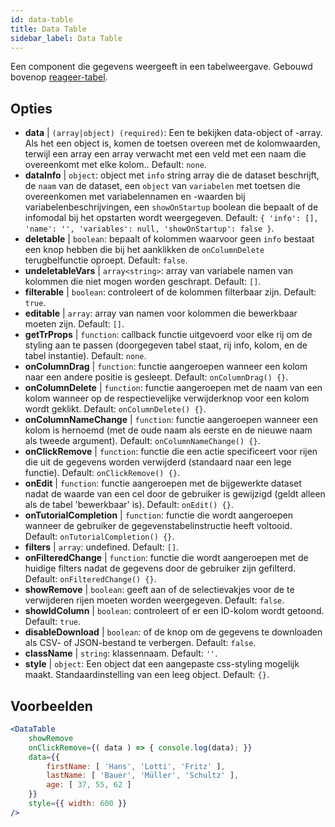 ```yaml
---
id: data-table 
title: Data Table
sidebar_label: Data Table
---
```


Een component die gegevens weergeeft in een tabelweergave. Gebouwd bovenop [reageer-tabel](https://react-table.js.org/).

## Opties

* __data__ | `(array|object) (required)`: Een te bekijken data-object of -array. Als het een object is, komen de toetsen overeen met de kolomwaarden, terwijl een array een array verwacht met een veld met een naam die overeenkomt met elke kolom.. Default: `none`.
* __dataInfo__ | `object`: object met `info` string array die de dataset beschrijft, de `naam` van de dataset, een `object` van `variabelen` met toetsen die overeenkomen met variabelennamen en -waarden bij variabelenbeschrijvingen, een `showOnStartup` boolean die bepaalt of de infomodal bij het opstarten wordt weergegeven. Default: `{
  'info': [],
  'name': '',
  'variables': null,
  'showOnStartup': false
}`.
* __deletable__ | `boolean`: bepaalt of kolommen waarvoor geen `info` bestaat een knop hebben die bij het aanklikken de `onColumnDelete` terugbelfunctie oproept. Default: `false`.
* __undeletableVars__ | `array<string>`: array van variabele namen van kolommen die niet mogen worden geschrapt. Default: `[]`.
* __filterable__ | `boolean`: controleert of de kolommen filterbaar zijn. Default: `true`.
* __editable__ | `array`: array van namen voor kolommen die bewerkbaar moeten zijn. Default: `[]`.
* __getTrProps__ | `function`: callback functie uitgevoerd voor elke rij om de styling aan te passen (doorgegeven tabel staat, rij info,
kolom, en de tabel instantie). Default: `none`.
* __onColumnDrag__ | `function`: functie aangeroepen wanneer een kolom naar een andere positie is gesleept. Default: `onColumnDrag() {}`.
* __onColumnDelete__ | `function`: functie aangeroepen met de naam van een kolom wanneer op de respectievelijke verwijderknop voor een kolom wordt geklikt. Default: `onColumnDelete() {}`.
* __onColumnNameChange__ | `function`: functie aangeroepen wanneer een kolom is hernoemd (met de oude naam als eerste en de nieuwe naam als tweede argument). Default: `onColumnNameChange() {}`.
* __onClickRemove__ | `function`: functie die een actie specificeert voor rijen die uit de gegevens worden verwijderd (standaard naar een lege functie). Default: `onClickRemove() {}`.
* __onEdit__ | `function`: functie aangeroepen met de bijgewerkte dataset nadat de waarde van een cel door de gebruiker is gewijzigd (geldt alleen als de tabel 'bewerkbaar' is). Default: `onEdit() {}`.
* __onTutorialCompletion__ | `function`: functie die wordt aangeroepen wanneer de gebruiker de gegevenstabelinstructie heeft voltooid. Default: `onTutorialCompletion() {}`.
* __filters__ | `array`: undefined. Default: `[]`.
* __onFilteredChange__ | `function`: functie die wordt aangeroepen met de huidige filters nadat de gegevens door de gebruiker zijn gefilterd. Default: `onFilteredChange() {}`.
* __showRemove__ | `boolean`: geeft aan of de selectievakjes voor de te verwijderen rijen moeten worden weergegeven. Default: `false`.
* __showIdColumn__ | `boolean`: controleert of er een ID-kolom wordt getoond. Default: `true`.
* __disableDownload__ | `boolean`: of de knop om de gegevens te downloaden als CSV- of JSON-bestand te verbergen. Default: `false`.
* __className__ | `string`: klassennaam. Default: `''`.
* __style__ | `object`: Een object dat een aangepaste css-styling mogelijk maakt. Standaardinstelling van een leeg object. Default: `{}`.


## Voorbeelden

```jsx live
<DataTable
    showRemove
    onClickRemove={( data ) => { console.log(data); }}
    data={{ 
        firstName: [ 'Hans', 'Lotti', 'Fritz' ], 
        lastName: [ 'Bauer', 'Müller', 'Schultz' ],
        age: [ 37, 55, 62 ]
    }}
    style={{ width: 600 }}
/>
```

